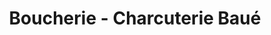 ---
title: "Boucherie - Charcuterie Baué"
url: /fontaine-etoupefour/boucherie-charcuterie-baue/
shop: Metzgerei
---